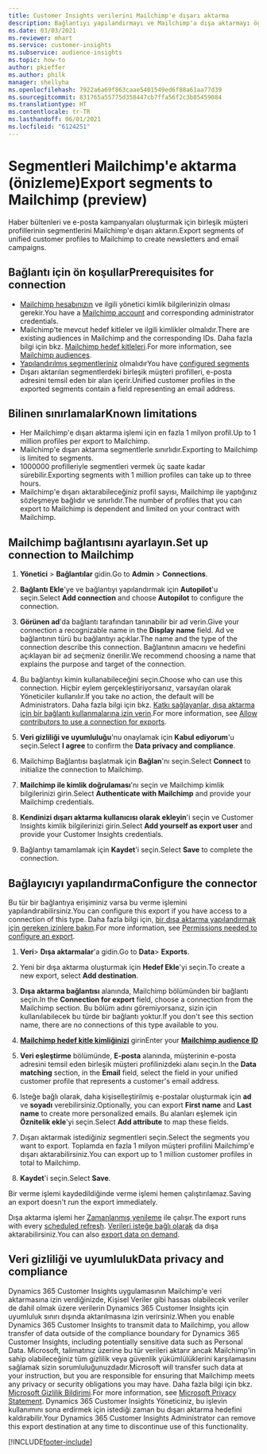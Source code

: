 ```yaml
---
title: Customer Insights verilerini Mailchimp'e dışarı aktarma
description: Bağlantıyı yapılandırmayı ve Mailchimp'a dışa aktarmayı öğrenin.
ms.date: 03/03/2021
ms.reviewer: mhart
ms.service: customer-insights
ms.subservice: audience-insights
ms.topic: how-to
author: pkieffer
ms.author: philk
manager: shellyha
ms.openlocfilehash: 7922a6a69f863caae5401549ed6f88a61aa77d39
ms.sourcegitcommit: 831765a55775d358447cb7ffa56f2c3b85459084
ms.translationtype: HT
ms.contentlocale: tr-TR
ms.lasthandoff: 06/01/2021
ms.locfileid: "6124251"
---
```

# <a name="export-segments-to-mailchimp-preview"></a><span data-ttu-id="fa3b5-103">Segmentleri Mailchimp'e aktarma (önizleme)</span><span class="sxs-lookup"><span data-stu-id="fa3b5-103">Export segments to Mailchimp (preview)</span></span>

<span data-ttu-id="fa3b5-104">Haber bültenleri ve e-posta kampanyaları oluşturmak için birleşik müşteri profillerinin segmentlerini Mailchimp'e dışarı aktarın.</span><span class="sxs-lookup"><span data-stu-id="fa3b5-104">Export segments of unified customer profiles to Mailchimp to create newsletters and email campaigns.</span></span>

## <a name="prerequisites-for-connection"></a><span data-ttu-id="fa3b5-105">Bağlantı için ön koşullar</span><span class="sxs-lookup"><span data-stu-id="fa3b5-105">Prerequisites for connection</span></span>

-   <span data-ttu-id="fa3b5-106">[Mailchimp hesabınızın](https://mailchimp.com/) ve ilgili yönetici kimlik bilgilerinizin olması gerekir.</span><span class="sxs-lookup"><span data-stu-id="fa3b5-106">You have a [Mailchimp account](https://mailchimp.com/) and corresponding administrator credentials.</span></span>
-   <span data-ttu-id="fa3b5-107">Mailchimp'te mevcut hedef kitleler ve ilgili kimlikler olmalıdır.</span><span class="sxs-lookup"><span data-stu-id="fa3b5-107">There are existing audiences in Mailchimp and the corresponding IDs.</span></span> <span data-ttu-id="fa3b5-108">Daha fazla bilgi için bkz. [Mailchimp hedef kitleleri](https://mailchimp.com/help/create-audience/).</span><span class="sxs-lookup"><span data-stu-id="fa3b5-108">For more information, see [Mailchimp audiences](https://mailchimp.com/help/create-audience/).</span></span>
-   <span data-ttu-id="fa3b5-109">[Yapılandırılmış segmentleriniz](segments.md) olmalıdır</span><span class="sxs-lookup"><span data-stu-id="fa3b5-109">You have [configured segments](segments.md)</span></span>
-   <span data-ttu-id="fa3b5-110">Dışarı aktarılan segmentlerdeki birleşik müşteri profilleri, e-posta adresini temsil eden bir alan içerir.</span><span class="sxs-lookup"><span data-stu-id="fa3b5-110">Unified customer profiles in the exported segments contain a field representing an email address.</span></span>

## <a name="known-limitations"></a><span data-ttu-id="fa3b5-111">Bilinen sınırlamalar</span><span class="sxs-lookup"><span data-stu-id="fa3b5-111">Known limitations</span></span>

- <span data-ttu-id="fa3b5-112">Her Mailchimp'e dışarı aktarma işlemi için en fazla 1 milyon profil.</span><span class="sxs-lookup"><span data-stu-id="fa3b5-112">Up to 1 million profiles per export to Mailchimp.</span></span>
- <span data-ttu-id="fa3b5-113">Mailchimp'e dışarı aktarma segmentlerle sınırlıdır.</span><span class="sxs-lookup"><span data-stu-id="fa3b5-113">Exporting to Mailchimp is limited to segments.</span></span>
- <span data-ttu-id="fa3b5-114">1000000 profilleriyle segmentleri vermek üç saate kadar sürebilir.</span><span class="sxs-lookup"><span data-stu-id="fa3b5-114">Exporting segments with 1 million profiles can take up to three hours.</span></span> 
- <span data-ttu-id="fa3b5-115">Mailchimp'e dışarı aktarabileceğiniz profil sayısı, Mailchimp ile yaptığınız sözleşmeye bağlıdır ve sınırlıdır.</span><span class="sxs-lookup"><span data-stu-id="fa3b5-115">The number of profiles that you can export to Mailchimp is dependent and limited on your contract with Mailchimp.</span></span>

## <a name="set-up-connection-to-mailchimp"></a><span data-ttu-id="fa3b5-116">Mailchimp bağlantısını ayarlayın.</span><span class="sxs-lookup"><span data-stu-id="fa3b5-116">Set up connection to Mailchimp</span></span>

1. <span data-ttu-id="fa3b5-117">**Yönetici** > **Bağlantılar** gidin.</span><span class="sxs-lookup"><span data-stu-id="fa3b5-117">Go to **Admin** > **Connections**.</span></span>

1. <span data-ttu-id="fa3b5-118">**Bağlantı Ekle**'ye ve bağlantıyı yapılandırmak için **Autopilot**'u seçin.</span><span class="sxs-lookup"><span data-stu-id="fa3b5-118">Select **Add connection** and choose **Autopilot** to configure the connection.</span></span>

1. <span data-ttu-id="fa3b5-119">**Görünen ad**'da bağlantı tarafından tanınabilir bir ad verin.</span><span class="sxs-lookup"><span data-stu-id="fa3b5-119">Give your connection a recognizable name in the **Display name** field.</span></span> <span data-ttu-id="fa3b5-120">Ad ve bağlantının türü bu bağlantıyı açıklar.</span><span class="sxs-lookup"><span data-stu-id="fa3b5-120">The name and the type of the connection describe this connection.</span></span> <span data-ttu-id="fa3b5-121">Bağlantının amacını ve hedefini açıklayan bir ad seçmeniz önerilir.</span><span class="sxs-lookup"><span data-stu-id="fa3b5-121">We recommend choosing a name that explains the purpose and target of the connection.</span></span>

1. <span data-ttu-id="fa3b5-122">Bu bağlantıyı kimin kullanabileceğini seçin.</span><span class="sxs-lookup"><span data-stu-id="fa3b5-122">Choose who can use this connection.</span></span> <span data-ttu-id="fa3b5-123">Hiçbir eylem gerçekleştiriyorsanız, varsayılan olarak Yöneticiler kullanılır.</span><span class="sxs-lookup"><span data-stu-id="fa3b5-123">If you take no action, the default will be Administrators.</span></span> <span data-ttu-id="fa3b5-124">Daha fazla bilgi için bkz. [Katkı sağlayanlar, dışa aktarma için bir bağlantı kullanmalarına izin verin](connections.md#allow-contributors-to-use-a-connection-for-exports).</span><span class="sxs-lookup"><span data-stu-id="fa3b5-124">For more information, see [Allow contributors to use a connection for exports](connections.md#allow-contributors-to-use-a-connection-for-exports).</span></span>

1. <span data-ttu-id="fa3b5-125">**Veri gizliliği ve uyumluluğu**'nu onaylamak için **Kabul ediyorum**'u seçin.</span><span class="sxs-lookup"><span data-stu-id="fa3b5-125">Select **I agree** to confirm the **Data privacy and compliance**.</span></span>

1. <span data-ttu-id="fa3b5-126">Mailchimp Bağlantısı başlatmak için **Bağlan**'nı seçin.</span><span class="sxs-lookup"><span data-stu-id="fa3b5-126">Select **Connect** to initialize the connection to Mailchimp.</span></span>

1. <span data-ttu-id="fa3b5-127">**Mailchimp ile kimlik doğrulaması**'nı seçin ve Mailchimp kimlik bilgilerinizi girin.</span><span class="sxs-lookup"><span data-stu-id="fa3b5-127">Select **Authenticate with Mailchimp** and provide your Mailchimp credentials.</span></span>

1. <span data-ttu-id="fa3b5-128">**Kendinizi dışarı aktarma kullanıcısı olarak ekleyin**'i seçin ve Customer Insights kimlik bilgilerinizi girin.</span><span class="sxs-lookup"><span data-stu-id="fa3b5-128">Select **Add yourself as export user** and provide your Customer Insights credentials.</span></span>

1. <span data-ttu-id="fa3b5-129">Bağlantıyı tamamlamak için **Kaydet**'i seçin.</span><span class="sxs-lookup"><span data-stu-id="fa3b5-129">Select **Save** to complete the connection.</span></span> 

## <a name="configure-the-connector"></a><span data-ttu-id="fa3b5-130">Bağlayıcıyı yapılandırma</span><span class="sxs-lookup"><span data-stu-id="fa3b5-130">Configure the connector</span></span>

<span data-ttu-id="fa3b5-131">Bu tür bir bağlantıya erişiminiz varsa bu verme işlemini yapılandırabilirsiniz.</span><span class="sxs-lookup"><span data-stu-id="fa3b5-131">You can configure this export if you have access to a connection of this type.</span></span> <span data-ttu-id="fa3b5-132">Daha fazla bilgi için, [bir dışa aktarma yapılandırmak için gereken izinlere bakın](export-destinations.md#set-up-a-new-export).</span><span class="sxs-lookup"><span data-stu-id="fa3b5-132">For more information, see [Permissions needed to configure an export](export-destinations.md#set-up-a-new-export).</span></span>

1. <span data-ttu-id="fa3b5-133">**Veri**> **Dışa aktarmalar**'a gidin.</span><span class="sxs-lookup"><span data-stu-id="fa3b5-133">Go to **Data**> **Exports**.</span></span>

1. <span data-ttu-id="fa3b5-134">Yeni bir dışa aktarma oluşturmak için **Hedef Ekle**'yi seçin.</span><span class="sxs-lookup"><span data-stu-id="fa3b5-134">To create a new export, select **Add destination**.</span></span>

1. <span data-ttu-id="fa3b5-135">**Dışa aktarma bağlantısı** alanında, Mailchimp bölümünden bir bağlantı seçin.</span><span class="sxs-lookup"><span data-stu-id="fa3b5-135">In the **Connection for export** field, choose a connection from the Mailchimp section.</span></span> <span data-ttu-id="fa3b5-136">Bu bölüm adını göremiyorsanız, sizin için kullanılabilecek bu türde bir bağlantı yoktur.</span><span class="sxs-lookup"><span data-stu-id="fa3b5-136">If you don't see this section name, there are no connections of this type available to you.</span></span>

1. <span data-ttu-id="fa3b5-137">**[Mailchimp hedef kitle kimliğinizi](https://mailchimp.com/help/find-audience-id/)** girin</span><span class="sxs-lookup"><span data-stu-id="fa3b5-137">Enter your **[Mailchimp audience ID](https://mailchimp.com/help/find-audience-id/)**</span></span>

3. <span data-ttu-id="fa3b5-138">**Veri eşleştirme** bölümünde, **E-posta** alanında, müşterinin e-posta adresini temsil eden birleşik müşteri profilinizdeki alanı seçin.</span><span class="sxs-lookup"><span data-stu-id="fa3b5-138">In the **Data matching** section, in the **Email** field, select the field in your unified customer profile that represents a customer's email address.</span></span> 

1. <span data-ttu-id="fa3b5-139">Isteğe bağlı olarak, daha kişiselleştirilmiş e-postalar oluşturmak için **ad** ve **soyadı** verebilirsiniz.</span><span class="sxs-lookup"><span data-stu-id="fa3b5-139">Optionally, you can export **First name** and **Last name** to create more personalized emails.</span></span> <span data-ttu-id="fa3b5-140">Bu alanları eşlemek için **Öznitelik ekle**'yi seçin.</span><span class="sxs-lookup"><span data-stu-id="fa3b5-140">Select **Add attribute** to map these fields.</span></span>

1. <span data-ttu-id="fa3b5-141">Dışarı aktarmak istediğiniz segmentleri seçin.</span><span class="sxs-lookup"><span data-stu-id="fa3b5-141">Select the segments you want to export.</span></span> <span data-ttu-id="fa3b5-142">Toplamda en fazla 1 milyon müşteri profilini Mailchimp'e dışarı aktarabilirsiniz.</span><span class="sxs-lookup"><span data-stu-id="fa3b5-142">You can export up to 1 million customer profiles in total to Mailchimp.</span></span>

1. <span data-ttu-id="fa3b5-143">**Kaydet**'i seçin.</span><span class="sxs-lookup"><span data-stu-id="fa3b5-143">Select **Save**.</span></span>

<span data-ttu-id="fa3b5-144">Bir verme işlemi kaydedildiğinde verme işlemi hemen çalıştırılamaz.</span><span class="sxs-lookup"><span data-stu-id="fa3b5-144">Saving an export doesn't run the export immediately.</span></span>

<span data-ttu-id="fa3b5-145">Dışa aktarma işlemi her [Zamanlanmış yenileme](system.md#schedule-tab) ile çalışır.</span><span class="sxs-lookup"><span data-stu-id="fa3b5-145">The export runs with every [scheduled refresh](system.md#schedule-tab).</span></span> <span data-ttu-id="fa3b5-146">[Verileri isteğe bağlı olarak](export-destinations.md#run-exports-on-demand) da dışa aktarabilirsiniz.</span><span class="sxs-lookup"><span data-stu-id="fa3b5-146">You can also [export data on demand](export-destinations.md#run-exports-on-demand).</span></span> 

## <a name="data-privacy-and-compliance"></a><span data-ttu-id="fa3b5-147">Veri gizliliği ve uyumluluk</span><span class="sxs-lookup"><span data-stu-id="fa3b5-147">Data privacy and compliance</span></span>

<span data-ttu-id="fa3b5-148">Dynamics 365 Customer Insights uygulamasının Mailchimp'e veri aktarmasına izin verdiğinizde, Kişisel Veriler gibi hassas olabilecek veriler de dahil olmak üzere verilerin Dynamics 365 Customer Insights için uyumluluk sınırı dışında aktarılmasına izin verirsiniz.</span><span class="sxs-lookup"><span data-stu-id="fa3b5-148">When you enable Dynamics 365 Customer Insights to transmit data to Mailchimp, you allow transfer of data outside of the compliance boundary for Dynamics 365 Customer Insights, including potentially sensitive data such as Personal Data.</span></span> <span data-ttu-id="fa3b5-149">Microsoft, talimatınız üzerine bu tür verileri aktarır ancak Mailchimp'in sahip olabileceğiniz tüm gizlilik veya güvenlik yükümlülüklerini karşılamasını sağlamak sizin sorumluluğunuzdadır.</span><span class="sxs-lookup"><span data-stu-id="fa3b5-149">Microsoft will transfer such data at your instruction, but you are responsible for ensuring that Mailchimp meets any privacy or security obligations you may have.</span></span> <span data-ttu-id="fa3b5-150">Daha fazla bilgi için bkz. [Microsoft Gizlilik Bildirimi](https://go.microsoft.com/fwlink/?linkid=396732).</span><span class="sxs-lookup"><span data-stu-id="fa3b5-150">For more information, see [Microsoft Privacy Statement](https://go.microsoft.com/fwlink/?linkid=396732).</span></span>
<span data-ttu-id="fa3b5-151">Dynamics 365 Customer Insights Yöneticiniz, bu işlevin kullanımını sona erdirmek için istediği zaman bu dışarı aktarma hedefini kaldırabilir.</span><span class="sxs-lookup"><span data-stu-id="fa3b5-151">Your Dynamics 365 Customer Insights Administrator can remove this export destination at any time to discontinue use of this functionality.</span></span>

[!INCLUDE[footer-include](../includes/footer-banner.md)]
